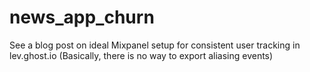 # news_app_churn
See a blog post on ideal Mixpanel setup for consistent user tracking in lev.ghost.io (Basically, there is no way to export aliasing events)
